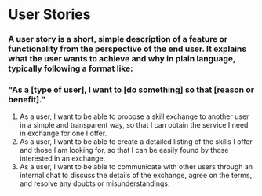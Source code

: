 # User Stories
### A user story is a short, simple description of a feature or functionality from the perspective of the end user. It explains what the user wants to achieve and why in plain language, typically following a format like:
### "As a [type of user], I want to [do something] so that [reason or benefit]."

1. As a user, I want to be able to propose a skill exchange to another user in a simple and transparent way, so that I can obtain the service I need in exchange for one I offer.
2. As a user, I want to be able to create a detailed listing of the skills I offer and those I am looking for, so that I can be easily found by those interested in an exchange.
3. As a user, I want to be able to communicate with other users through an internal chat to discuss the details of the exchange, agree on the terms, and resolve any doubts or misunderstandings. 
